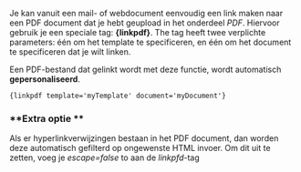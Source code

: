 Je kan vanuit een mail- of webdocument eenvoudig een link maken naar een
PDF document dat je hebt geupload in het onderdeel *PDF*. Hiervoor
gebruik je een speciale tag: **{linkpdf}**. The tag heeft twee
verplichte parameters: één om het template te specificeren, en één om
het document te specificeren dat je wilt linken.

Een PDF-bestand dat gelinkt wordt met deze functie, wordt automatisch
**gepersonaliseerd**.

`{linkpdf template='myTemplate' document='myDocument'} `

### **Extra optie **

Als er hyperlinkverwijzingen bestaan in het PDF document, dan worden
deze automatisch gefilterd op ongewenste HTML invoer. Om dit uit te
zetten, voeg je *escape=false* to aan de *linkpfd*-tag
